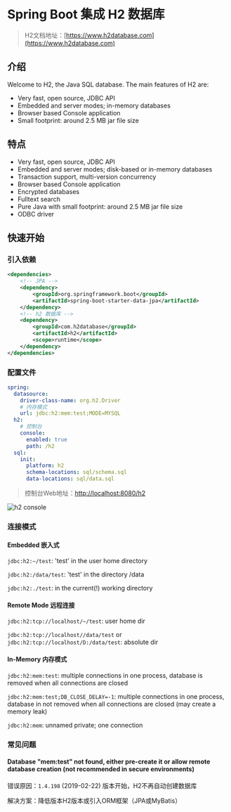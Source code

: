 # Spring Boot 集成 H2 数据库

> H2文档地址：[https://www.h2database.com](https://www.h2database.com)

## 介绍

Welcome to H2, the Java SQL database. The main features of H2 are:

+ Very fast, open source, JDBC API
+ Embedded and server modes; in-memory databases
+ Browser based Console application
+ Small footprint: around 2.5 MB jar file size

## 特点

+ Very fast, open source, JDBC API
+ Embedded and server modes; disk-based or in-memory databases
+ Transaction support, multi-version concurrency
+ Browser based Console application
+ Encrypted databases
+ Fulltext search
+ Pure Java with small footprint: around 2.5 MB jar file size
+ ODBC driver

## 快速开始

### 引入依赖

```xml
<dependencies>
    <!-- JPA -->
    <dependency>
        <groupId>org.springframework.boot</groupId>
        <artifactId>spring-boot-starter-data-jpa</artifactId>
    </dependency>
    <!-- h2 数据库 -->
    <dependency>
        <groupId>com.h2database</groupId>
        <artifactId>h2</artifactId>
        <scope>runtime</scope>
    </dependency>
</dependencies>
```

### 配置文件

```yml
spring:
  datasource:
    driver-class-name: org.h2.Driver
    # 内存模式
    url: jdbc:h2:mem:test;MODE=MYSQL
  h2:
    # 控制台
    console:
      enabled: true
      path: /h2
  sql:
    init:
      platform: h2
      schema-locations: sql/schema.sql
      data-locations: sql/data.sql
```

> 控制台Web地址：[http://localhost:8080/h2](http://localhost:8080/h2)

![h2 console](https://s2.loli.net/2023/05/18/LRw5UfO2zJAuGal.png)

### 连接模式

#### Embedded 嵌入式

`jdbc:h2:~/test`: 'test' in the user home directory

`jdbc:h2:/data/test`: 'test' in the directory /data

`jdbc:h2:./test`: in the current(!) working directory

#### Remote Mode 远程连接

`jdbc:h2:tcp://localhost/~/test`: user home dir

`jdbc:h2:tcp://localhost//data/test` or `jdbc:h2:tcp://localhost/D:/data/test`: absolute dir

#### In-Memory 内存模式

`jdbc:h2:mem:test`: multiple connections in one process, database is removed when all connections are closed

`jdbc:h2:mem:test;DB_CLOSE_DELAY=-1`: multiple connections in one process, database in not removed when all connections are closed (may create a memory leak)

`jdbc:h2:mem`: unnamed private; one connection

### 常见问题

#### Database "mem:test" not found, either pre-create it or allow remote database creation (not recommended in secure environments)

错误原因：`1.4.198` (2019-02-22) 版本开始，H2不再自动创建数据库

解决方案：降低版本H2版本或引入ORM框架（JPA或MyBatis）